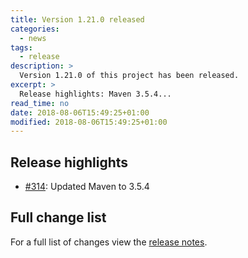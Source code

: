 ```yaml
---
title: Version 1.21.0 released
categories:
  - news
tags:
  - release
description: >
  Version 1.21.0 of this project has been released.
excerpt: >
  Release highlights: Maven 3.5.4...
read_time: no
date: 2018-08-06T15:49:25+01:00
modified: 2018-08-06T15:49:25+01:00
---
```


## Release highlights

* [#314](https://github.com/gantsign/development-environment/pull/314):
  Updated Maven to 3.5.4

## Full change list

For a full list of changes view the
[release notes](https://github.com/gantsign/development-environment/releases/tag/1.21.0).
